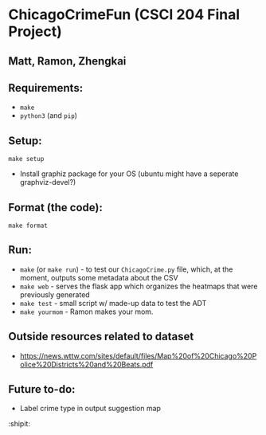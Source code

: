 # ChicagoCrimeFun (CSCI 204 Final Project)
## Matt, Ramon, Zhengkai

## Requirements:
* `make`
* `python3` (and `pip`)

## Setup:
`make setup`
* Install graphiz package for your OS (ubuntu might have a seperate graphviz-devel?)

## Format (the code):
`make format`

## Run:
* `make` (or `make run`) - to test our `ChicagoCrime.py` file, which, at the moment, outputs some metadata about the CSV
* `make web` - serves the flask app which organizes the heatmaps that were previously generated
* `make test` - small script w/ made-up data to test the ADT
* `make yourmom` - Ramon makes your mom.

## Outside resources related to dataset
* https://news.wttw.com/sites/default/files/Map%20of%20Chicago%20Police%20Districts%20and%20Beats.pdf

## Future to-do:
* Label crime type in output suggestion map

:shipit: